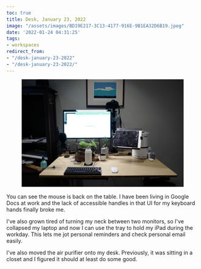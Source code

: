 ```yaml
---
toc: true
title: Desk, January 23, 2022
image: "/assets/images/BD19E217-3C13-4177-916E-9B1EA32D6B19.jpeg"
date: '2022-01-24 04:31:25'
tags:
- workspaces
redirect_from:
- "/desk-january-23-2022"
- "/desk-january-23-2022/"
---
```


<figure class="kg-card kg-image-card"><img src="/assets/images/BD19E217-3C13-4177-916E-9B1EA32D6B19.jpeg" /></figure>

You can see the mouse is back on the table. I have been living in Google Docs at work and the lack of accessible handles in that UI for my keyboard hands finally broke me.

I've also grown tired of turning my neck between two monitors, so I've collapsed my laptop and now I can use the tray to hold my iPad during the workday. This lets me jot personal reminders and check personal email easily.

I've also moved the air purifier onto my desk. Previously, it was sitting in a closet and I figured it should at least do some good.

